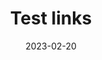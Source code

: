 ---
layout: post
title: "Test links"
date: 2023-02-20
categories: jekyll blogging
# url: https://github.com/SCK22/sck22.github.io
---